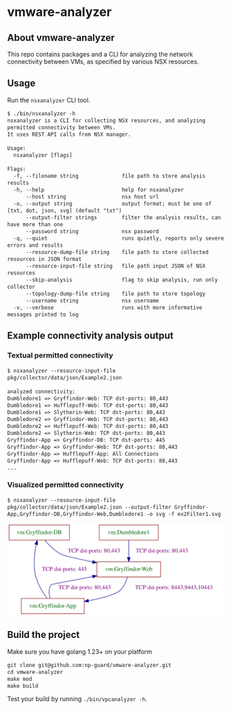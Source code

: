 # vmware-analyzer

## About vmware-analyzer
This repo contains packages and a CLI for analyzing the network connectivity between VMs, as specified by various NSX resources.

## Usage
Run the `nsxanalyzer` CLI tool.

```
$ ./bin/nsxanalyzer -h
nsxanalyzer is a CLI for collecting NSX resources, and analyzing permitted connectivity between VMs.
It uses REST API calls from NSX manager.

Usage:
  nsxanalyzer [flags]

Flags:
  -f, --filename string              file path to store analysis results
  -h, --help                         help for nsxanalyzer
      --host string                  nsx host url
  -o, --output string                output format; must be one of [txt, dot, json, svg] (default "txt")
      --output-filter strings        filter the analysis results, can have more than one
      --password string              nsx password
  -q, --quiet                        runs quietly, reports only severe errors and results
      --resource-dump-file string    file path to store collected resources in JSON format
      --resource-input-file string   file path input JSON of NSX resources
      --skip-analysis                flag to skip analysis, run only collector
      --topology-dump-file string    file path to store topology
      --username string              nsx username
  -v, --verbose                      runs with more informative messages printed to log
```

## Example connectivity analysis output

### Textual permitted connectivity
```
$ nsxanalyzer --resource-input-file pkg/collector/data/json/Example2.json 

analyzed connectivity:
Dumbledore1 => Gryffindor-Web: TCP dst-ports: 80,443
Dumbledore1 => Hufflepuff-Web: TCP dst-ports: 80,443
Dumbledore1 => Slytherin-Web: TCP dst-ports: 80,443
Dumbledore2 => Gryffindor-Web: TCP dst-ports: 80,443
Dumbledore2 => Hufflepuff-Web: TCP dst-ports: 80,443
Dumbledore2 => Slytherin-Web: TCP dst-ports: 80,443
Gryffindor-App => Gryffindor-DB: TCP dst-ports: 445
Gryffindor-App => Gryffindor-Web: TCP dst-ports: 80,443
Gryffindor-App => Hufflepuff-App: All Connections
Gryffindor-App => Hufflepuff-Web: TCP dst-ports: 80,443
...

```

### Visualized permitted connectivity
```
$ nsxanalyzer --resource-input-file pkg/collector/data/json/Example2.json --output-filter Gryffindor-App,Gryffindor-DB,Gryffindor-Web,Dumbledore1 -o svg -f ex2Filter1.svg

```
![graph](pkg/collector/data/expected_output/ex2Filter1.svg)

## Build the project

Make sure you have golang 1.23+ on your platform

```commandline
git clone git@github.com:np-guard/vmware-analyzer.git
cd vmware-analyzer
make mod 
make build
```

Test your build by running `./bin/vpcanalyzer -h`.